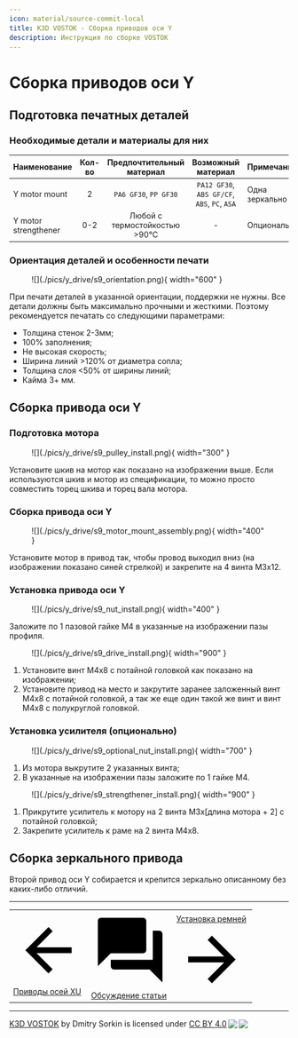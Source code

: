 ```yaml
---
icon: material/source-commit-local
title: K3D VOSTOK - Сборка приводов оси Y
description: Инструкция по сборке VOSTOK
---
```


# Сборка приводов оси Y

## Подготовка печатных деталей

### Необходимые детали и материалы для них

| Наименование        | Кол-во |       Предпочтительный материал       |              Возможный материал              | Примечание                                                   |
| :------------------ | :----: | :-----------------------------------: | :------------------------------------------: | :----------------------------------------------------------- |
| Y motor mount       |   2    |         `PA6 GF30`, `PP GF30`         | `PA12 GF30`, `ABS GF/CF`, `ABS`, `PC`, `ASA` | Одна зеркально |
| Y motor strengthener | 0-2 | Любой с термостойкостью >90°С | - | Опционально |

### Ориентация деталей и особенности печати

<figure markdown>
  ![](./pics/y_drive/s9_orientation.png){ width="600" }
</figure>

При печати деталей в указанной ориентации, поддержки не нужны. Все детали должны быть максимально прочными и жесткими. Поэтому рекомендуется печатать со следующими параметрами:

- Толщина стенок 2-3мм;
- 100% заполнения;
- Не высокая скорость;
- Ширина линий >120% от диаметра сопла;
- Толщина слоя <50% от ширины линий;
- Кайма 3+ мм.

## Сборка привода оси Y

### Подготовка мотора

<figure markdown>
  ![](./pics/y_drive/s9_pulley_install.png){ width="300" }
</figure>

Установите шкив на мотор как показано на изображении выше. Если используются шкив и мотор из спецификации, то можно просто совместить торец шкива и торец вала мотора.

### Сборка привода оси Y

<figure markdown>
  ![](./pics/y_drive/s9_motor_mount_assembly.png){ width="400" }
</figure>

Установите мотор в привод так, чтобы провод выходил вниз (на изображении показано синей стрелкой) и закрепите на 4 винта М3х12.

### Установка привода оси Y

<figure markdown>
  ![](./pics/y_drive/s9_nut_install.png){ width="400" }
</figure>

Заложите по 1 пазовой гайке М4 в указанные на изображении пазы профиля.

<figure markdown>
  ![](./pics/y_drive/s9_drive_install.png){ width="900" }
</figure>

1. Установите винт М4х8 с потайной головкой как показано на изображении;
2. Установите привод на место и закрутите заранее заложенный винт М4х8 с потайной головкой, а так же еще один такой же винт и винт М4х8 с полукруглой головкой.

### Установка усилителя (опционально)

<figure markdown>
  ![](./pics/y_drive/s9_optional_nut_install.png){ width="700" }
</figure>

1. Из мотора выкрутите 2 указанных винта;
2. В указанные на изображении пазы заложите по 1 гайке М4.

<figure markdown>
  ![](./pics/y_drive/s9_strengthener_install.png){ width="900" }
</figure>

1. Прикрутите усилитель к мотору на 2 винта М3х[длина мотора + 2] с потайной головкой;
2. Закрепите усилитель к раме на 2 винта М4х8.

## Сборка зеркального привода

Второй привод оси Y собирается и крепится зеркально описанному без каких-либо отличий.

---

<table class="navitable">
    <tbody>
        <tr>
            <td><a class="md-button" href="../xu_drives" style="width: 100%; padding-left: 0em; padding-right: 0em;"><span class="twemoji"><svg xmlns="http://www.w3.org/2000/svg" viewBox="0 0 24 24"><path d="M20 11v2H8l5.5 5.5-1.42 1.42L4.16 12l7.92-7.92L13.5 5.5 8 11h12Z"></path></svg></span> Приводы осей XU</a></td>
            <td><a class="md-button" href="https://forum.k3d.tech/t/obsuzhdenie-stati-privody-osi-y/36" target="_blank" style="width: 100%; padding-left: 0em; padding-right: 0em;"><span class="twemoji"><svg xmlns="http://www.w3.org/2000/svg" viewBox="0 0 24 24"><path d="M17 12V3a1 1 0 0 0-1-1H3a1 1 0 0 0-1 1v14l4-4h10a1 1 0 0 0 1-1m4-6h-2v9H6v2a1 1 0 0 0 1 1h11l4 4V7a1 1 0 0 0-1-1Z"></path></svg></span> Обсуждение статьи</a></td>
            <td><a class="md-button" href="../belts" style="width: 100%; padding-left: 0em; padding-right: 0em;">Установка ремней <span class="twemoji"><svg xmlns="http://www.w3.org/2000/svg" viewBox="0 0 24 24"><path d="M4 11v2h12l-5.5 5.5 1.42 1.42L19.84 12l-7.92-7.92L10.5 5.5 16 11H4Z"></path></svg></span></a></td>
        </tr>
    </tbody>
</table>

---

<p xmlns:cc="http://creativecommons.org/ns#" xmlns:dct="http://purl.org/dc/terms/"><a property="dct:title" rel="cc:attributionURL" href="https://k3d.tech/vostok/">K3D VOSTOK</a> by <span property="cc:attributionName">Dmitry Sorkin</span> is licensed under <a href="http://creativecommons.org/licenses/by/4.0/?ref=chooser-v1" target="_blank" rel="license noopener noreferrer" style="display:inline-block;">CC BY 4.0<img style="height:22px!important;margin-left:3px;vertical-align:text-bottom;" src="https://mirrors.creativecommons.org/presskit/icons/cc.svg?ref=chooser-v1"><img style="height:22px!important;margin-left:3px;vertical-align:text-bottom;" src="https://mirrors.creativecommons.org/presskit/icons/by.svg?ref=chooser-v1"></a></p>